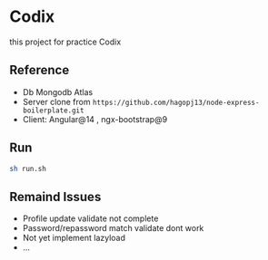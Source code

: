 # Codix
this project for practice Codix

## Reference
- Db Mongodb Atlas
- Server clone from `https://github.com/hagopj13/node-express-boilerplate.git`
- Client: Angular@14 , ngx-bootstrap@9
## Run
```sh
sh run.sh
```

## Remaind Issues
- Profile update validate not complete
- Password/repassword match validate dont work
- Not yet implement lazyload
- ...